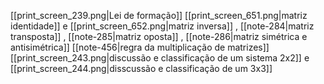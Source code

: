 
[[print_screen_239.png|Lei de formação]]
[[print_screen_651.png|matriz identidade]] e [[print_screen_652.png|matriz inversa]] , [[note-284|matriz transposta]] , [[note-285|matriz oposta]] , [[note-286|matriz simétrica e antisimétrica]]
[[note-456|regra da multiplicação de matrizes]]
[[print_screen_243.png|discussão e classificação de um sistema 2x2]] e [[print_screen_244.png|disscussão e classificação de um 3x3]]
